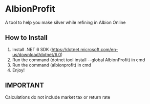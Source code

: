 # AlbionProfit
 
A tool to help you make silver while refining in Albion Online

## How to Install
1. Install .NET 6 SDK (https://dotnet.microsoft.com/en-us/download/dotnet/6.0)
2. Run the command (dotnet tool install --global AlbionProfit) in cmd
3. Run the command (albionprofit) in cmd
4. Enjoy!

## IMPORTANT
Calculations do not include market tax or return rate
